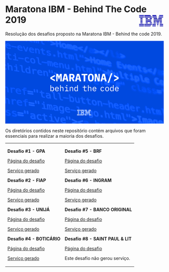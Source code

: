 # Maratona IBM - Behind The Code 2019 <img src="img/ibm.jpg" width="80" height="40" align="right">

Resolução dos desafios proposto na Maratona IBM - Behind the code 2019.

 <img src="img/maratona.png" align="middle">


Os diretórios contidos neste repositório contém arquivos que foram essenciais para realizar a maioria dos desafios.

<table>
 <tr>
  <td>
   
<b>Desafio #1 - GPA</b>

[Página do desafio](https://github.com/maratonadev/desafio-1/)

[Serviço gerado](https://104180-desafio1-behindthecode.mybluemix.net/)


<b>Desafio #2 - FIAP</b>

[Página do desafio](https://github.com/maratonadev/desafio-2/)

[Serviço gerado](https://104180-desafio2-behindthecode.mybluemix.net/)


<b>Desafio #3 - UNIJÁ</b>

[Página do desafio](https://github.com/maratonadev/desafio-3/)

[Serviço gerado](https://104180-desafio3-behindthecode.mybluemix.net/)
 

<b>Desafio #4 - BOTICÁRIO</b>

[Página do desafio](https://github.com/maratonadev/desafio-4/)

[Serviço gerado](https://104180-desafio4-behindthecode.mybluemix.net/)

 </td>
  <td>
 
<b>Desafio #5 - BRF</b>

[Página do desafio](https://github.com/maratonadev/desafio-5/)

[Serviço gerado](https://104180-desafio5-behindthecode.mybluemix.net/)


<b>Desafio #6 - INGRAM</b>

[Página do desafio](https://github.com/maratonadev/desafio-6/)

[Serviço gerado](https://104180-desafio6-behindthecode.mybluemix.net/)


<b>Desafio #7 - BANCO ORIGINAL</b>

[Página do desafio](https://github.com/maratonadev/desafio-7/)

[Serviço gerado](https://104180-desafio7-behindthecode.mybluemix.net/)


<b>Desafio #8 - SAINT PAUL & LIT</b>

[Página do desafio](https://github.com/maratonadev/desafio-8/)

Este desafio não gerou serviço.

 </td>  
</tr>
</table>

 
